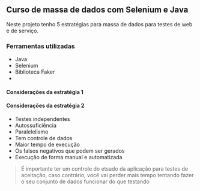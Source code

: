 ## Curso de massa de dados com Selenium e Java

Neste projeto tenho 5 estratégias para massa de dados para testes de web e de serviço.

### Ferramentas utilizadas
* Java
* Selenium
* Biblioteca Faker
* 
#### Considerações da estratégia 1


#### Considerações da estratégia 2
* Testes independentes
* Autossuficiência
* Paralelelismo
* Tem controle de dados
* Maior tempo de execução
* Os falsos negativos que podem ser gerados
* Execução de forma manual e automatizada







> É importante ter um controle do etsado da aplicação
> para testes de aceitação, caso contrário, você vai perder
> mais tempo tentando fazer o seu conjunto de dados funcionar 
> do que testando